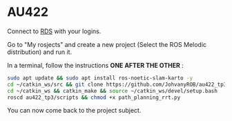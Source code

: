 # AU422

Connect to [RDS](https://app.theconstructsim.com/#/) with your logins.

Go to "My rosjects" and create a new project (Select the ROS Melodic distribution) and run it.



In a terminal, follow the instructions **ONE AFTER THE OTHER** :

```bash
sudo apt update && sudo apt install ros-noetic-slam-karto -y
cd ~/catkin_ws/src && git clone https://github.com/JohvanyROB/au422_tp3_IPSA.git
cd ~/catkin_ws && catkin_make && source ~/catkin_ws/devel/setup.bash
roscd au422_tp3/scripts && chmod +x path_planning_rrt.py
```



You can now come back to the project subject.
